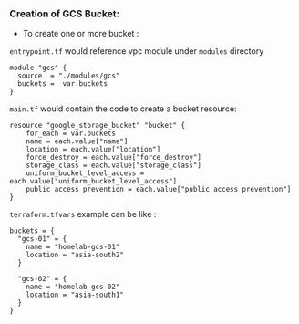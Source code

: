 ### Creation of GCS Bucket:

-  To create one or more bucket : 

`entrypoint.tf` would reference vpc module under `modules` directory

```hcl
module "gcs" {
  source  = "./modules/gcs"
  buckets =  var.buckets
}
```

`main.tf` would contain the code to create a bucket resource:

```hcl
resource "google_storage_bucket" "bucket" {
    for_each = var.buckets
    name = each.value["name"]
    location = each.value["location"]
    force_destroy = each.value["force_destroy"]
    storage_class = each.value["storage_class"]
    uniform_bucket_level_access = each.value["uniform_bucket_level_access"]
    public_access_prevention = each.value["public_access_prevention"] 
}
```

`terraform.tfvars` example can be like :

```hcl
buckets = {
  "gcs-01" = {
    name = "homelab-gcs-01"
    location = "asia-south2"    
  }

  "gcs-02" = {
    name = "homelab-gcs-02"
    location = "asia-south1"    
  }
}
```